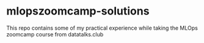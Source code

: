 # mlopszoomcamp-solutions
This repo contains some of my practical experience while taking the MLOps zoomcamp course from datatalks.club 
